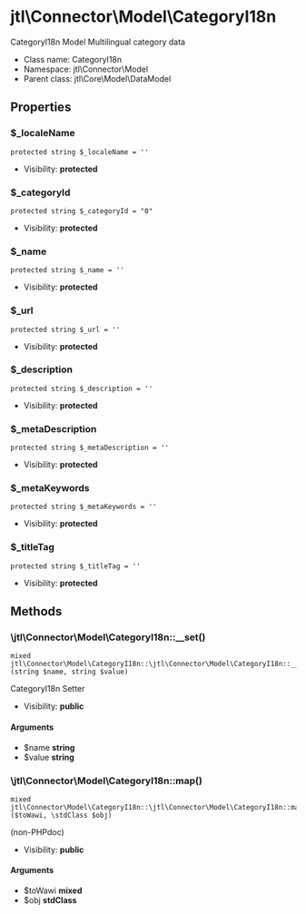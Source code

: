 jtl\Connector\Model\CategoryI18n
===============

CategoryI18n Model
Multilingual category data




* Class name: CategoryI18n
* Namespace: jtl\Connector\Model
* Parent class: jtl\Core\Model\DataModel





Properties
----------


### $_localeName

```
protected string $_localeName = ''
```





* Visibility: **protected**


### $_categoryId

```
protected string $_categoryId = "0"
```





* Visibility: **protected**


### $_name

```
protected string $_name = ''
```





* Visibility: **protected**


### $_url

```
protected string $_url = ''
```





* Visibility: **protected**


### $_description

```
protected string $_description = ''
```





* Visibility: **protected**


### $_metaDescription

```
protected string $_metaDescription = ''
```





* Visibility: **protected**


### $_metaKeywords

```
protected string $_metaKeywords = ''
```





* Visibility: **protected**


### $_titleTag

```
protected string $_titleTag = ''
```





* Visibility: **protected**


Methods
-------


### \jtl\Connector\Model\CategoryI18n::__set()

```
mixed jtl\Connector\Model\CategoryI18n::\jtl\Connector\Model\CategoryI18n::__set()(string $name, string $value)
```

CategoryI18n Setter



* Visibility: **public**

#### Arguments

* $name **string**
* $value **string**



### \jtl\Connector\Model\CategoryI18n::map()

```
mixed jtl\Connector\Model\CategoryI18n::\jtl\Connector\Model\CategoryI18n::map()($toWawi, \stdClass $obj)
```

(non-PHPdoc)



* Visibility: **public**

#### Arguments

* $toWawi **mixed**
* $obj **stdClass**


